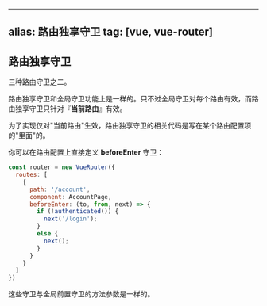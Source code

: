 
---
alias: 路由独享守卫
tag: [vue, vue-router]
---

## 路由独享守卫

三种路由守卫之二。

路由独享守卫和全局守卫功能上是一样的。只不过全局守卫对每个路由有效，而路由独享守卫只针对『**当前路由**』有效。

为了实现仅对"当前路由"生效，路由独享守卫的相关代码是写在某个路由配置项的"里面"的。

你可以在路由配置上直接定义 **beforeEnter** 守卫：

```js
const router = new VueRouter({
  routes: [
    {
      path: '/account',
      component: AccountPage,
      beforeEnter: (to, from, next) => {
        if (!authenticated()) {
          next('/login');
        }
        else {
          next();
        }
      }
    }
  ]
})
```

这些守卫与全局前置守卫的方法参数是一样的。
